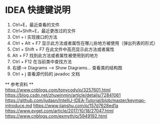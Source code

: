 # IDEA 快捷键说明

1. Ctrl+E，最近查看的文件
2. Ctrl+Shift+E，最近更改过的文件
3. Ctrl + i 	实现接口的方法
4. Ctrl + Alt + F7	显示此方法或者属性在哪儿些地方被使用（弹出列表的形式）
5. Ctrl + Shift + F7 在此文件中高亮显示此方法或者属性
6. Alt + F7  找到此方法或者属性被使用到的地方
7. Ctrl + F12 在当前类中查找方法
8. 右键--> Diagrams --> Show Diagrams... 查看类的结构图
9. Ctrl + j     查看源代码的 javadoc 文档


** 参考资料 **  
https://www.cnblogs.com/tonycody/p/3257601.html
https://blog.csdn.net/zhuwinmin/article/details/72841061
https://github.com/judasn/IntelliJ-IDEA-Tutorial/blob/master/keymap-introduce.md
https://www.jianshu.com/p/157d7628ed1a
https://www.evget.com/article/2017/10/18/27047.html
https://www.cnblogs.com/exmyth/p/5949192.html
